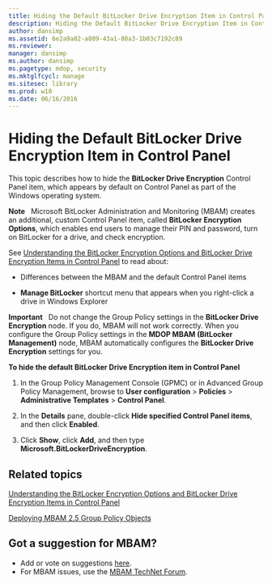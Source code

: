 ```yaml
---
title: Hiding the Default BitLocker Drive Encryption Item in Control Panel
description: Hiding the Default BitLocker Drive Encryption Item in Control Panel
author: dansimp
ms.assetid: 6e2a9a02-a809-43a1-80a3-1b03c7192c89
ms.reviewer: 
manager: dansimp
ms.author: dansimp
ms.pagetype: mdop, security
ms.mktglfcycl: manage
ms.sitesec: library
ms.prod: w10
ms.date: 06/16/2016
---
```



# Hiding the Default BitLocker Drive Encryption Item in Control Panel


This topic describes how to hide the **BitLocker Drive Encryption** Control Panel item, which appears by default on Control Panel as part of the Windows operating system.

**Note**  
Microsoft BitLocker Administration and Monitoring (MBAM) creates an additional, custom Control Panel item, called **BitLocker Encryption Options**, which enables end users to manage their PIN and password, turn on BitLocker for a drive, and check encryption.

 

See [Understanding the BitLocker Encryption Options and BitLocker Drive Encryption Items in Control Panel](understanding-the-bitlocker-encryption-options-and-bitlocker-drive-encryption-items-in-control-panel.md) to read about:

-   Differences between the MBAM and the default Control Panel items

-   **Manage BitLocker** shortcut menu that appears when you right-click a drive in Windows Explorer

**Important**  
Do not change the Group Policy settings in the **BitLocker Drive Encryption** node. If you do, MBAM will not work correctly. When you configure the Group Policy settings in the **MDOP MBAM (BitLocker Management)** node, MBAM automatically configures the **BitLocker Drive Encryption** settings for you.

 

**To hide the default BitLocker Drive Encryption item in Control Panel**

1.  In the Group Policy Management Console (GPMC) or in Advanced Group Policy Management, browse to **User configuration** &gt; **Policies** &gt; **Administrative Templates** &gt; **Control Panel**.

2.  In the **Details** pane, double-click **Hide specified Control Panel items**, and then click **Enabled**.

3.  Click **Show**, click **Add**, and then type **Microsoft.BitLockerDriveEncryption**.



## Related topics


[Understanding the BitLocker Encryption Options and BitLocker Drive Encryption Items in Control Panel](understanding-the-bitlocker-encryption-options-and-bitlocker-drive-encryption-items-in-control-panel.md)

[Deploying MBAM 2.5 Group Policy Objects](deploying-mbam-25-group-policy-objects.md)

 

## Got a suggestion for MBAM?
- Add or vote on suggestions [here](http://mbam.uservoice.com/forums/268571-microsoft-bitlocker-administration-and-monitoring). 
- For MBAM issues, use the [MBAM TechNet Forum](https://social.technet.microsoft.com/Forums/home?forum=mdopmbam). 





